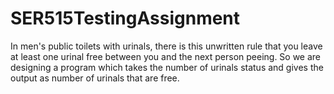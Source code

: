 # SER515TestingAssignment
In men's public toilets with urinals, there is this unwritten rule that you leave at least one urinal free between you and 
the next person peeing. So we are designing a program which takes the number of urinals status and gives the output as number of urinals that are free.
